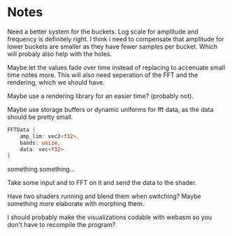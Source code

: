 # Notes

Need a better system for the buckets.
Log scale for amplitude and frequency is definitely right.
I think i need to compensate that amplitude for lower buckets are smaller as they have fewer samples per bucket.
Which will probaly also help with the holes.

Maybe let the values fade over time instead of replacing to accenuate small time notes more.
This will also need seperation of the FFT and the rendering, which we should have.

Maybe use a rendering library for an easier time? (probably not).

Maybe use storage buffers or dynamic uniforms for fft data, as the data should be pretty small.

```rust
FFTData {
	amp_lim: vec2<f32>,
	bands: usize,
	data: vec<f32>
}
```

something something...

Take some input and to FFT on it and send the data to the shader.

Have two shaders running and blend them when switching? Maybe something more elaborate with morphing them.

I should probably make the visualizations codable with webasm so you don't have to recompile the program?
